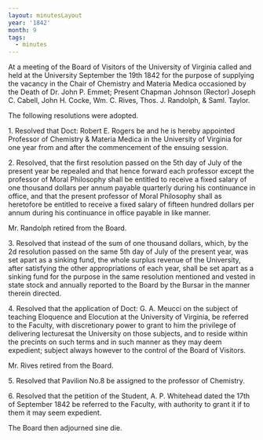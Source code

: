 ```yaml
---
layout: minutesLayout
year: '1842'
month: 9
tags:
  - minutes
---
```

At a meeting of the Board of Visitors of the University of Virginia called and held at the University September the 19th 1842 for the purpose of supplying the vacancy in the Chair of Chemistry and Materia Medica occasioned by the Death of Dr. John P. Emmet; Present Chapman Johnson (Rector) Joseph C. Cabell, John H. Cocke, Wm. C. Rives, Thos. J. Randolph, & Saml. Taylor.

The following resolutions were adopted.

1\. Resolved that Doct: Robert E. Rogers be and he is hereby appointed Professor of Chemistry & Materia Medica in the University of Virginia for one year from and after the commencement of the ensuing session.

2\. Resolved, that the first resolution passed on the 5th day of July of the present year be repealed and that hence forward each professor except the professor of Moral Philosophy shall be entitled to receive a fixed salary of one thousand dollars per annum payable quarterly during his continuance in office, and that the present professor of Moral Philosophy shall as heretofore be entitled to receive a fixed salary of fifteen hundred dollars per annum during his continuance in office payable in like manner.

Mr. Randolph retired from the Board.

3\. Resolved that instead of the sum of one thousand dollars, which, by the 2d resolution passed on the same 5th day of July of the present year, was set apart as a sinking fund, the whole surplus revenue of the University, after satisfying the other appropriations of each year, shall be set apart as a sinking fund for the purpose in the same resolution mentioned and vested in state stock and annually reported to the Board by the Bursar in the manner therein directed.

4\. Resolved that the application of Doct: G. A. Meucci on the subject of teaching Eloquence and Elocution at the University of Virginia, be referred to the Faculty, with discretionary power to grant to him the privilege of delivering lecturesat the University on those subjects, and to reside within the precints on such terms and in such manner as they may deem expedient; subject always however to the control of the Board of Visitors.

Mr. Rives retired from the Board.

5\. Resolved that Pavilion No.8 be assigned to the professor of Chemistry.

6\. Resolved that the petition of the Student, A. P. Whitehead dated the 17th of September 1842 be referred to the Faculty, with authority to grant it if to them it may seem expedient.

The Board then adjourned sine die.
